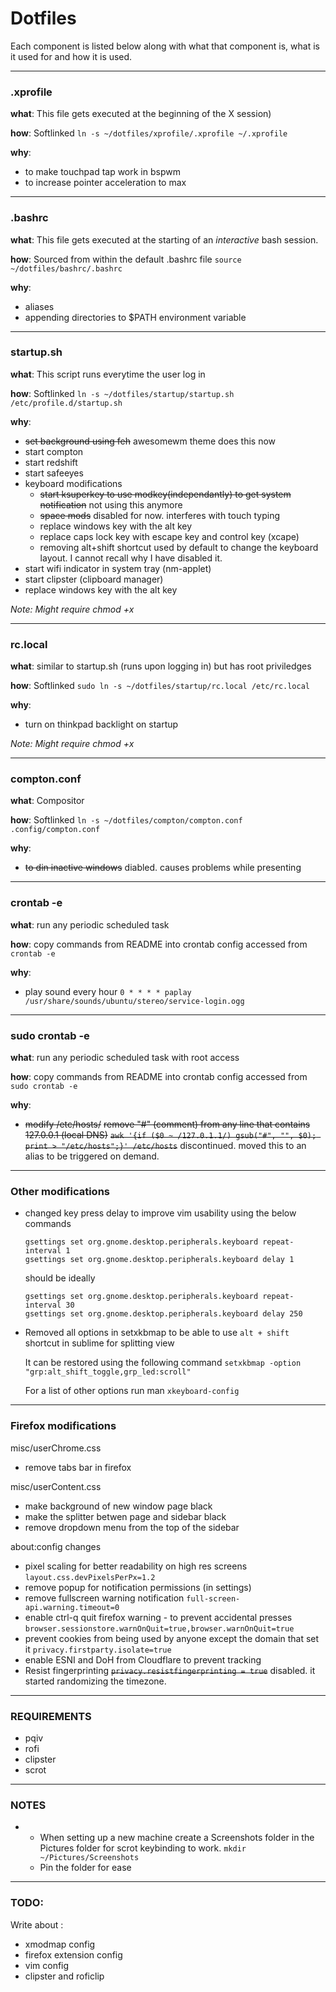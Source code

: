 
# Dotfiles
Each component is listed below along with what that component is, what is it used for and how it is used.

---
### .xprofile

**what**: This file gets executed at the beginning of the X session)

**how**: Softlinked `ln -s ~/dotfiles/xprofile/.xprofile ~/.xprofile`

**why**:
- to make touchpad tap work in bspwm
- to increase pointer acceleration to max
---
### .bashrc
**what**: This file gets executed at the starting of an *interactive* bash session.

**how**: Sourced from within the default .bashrc file `source ~/dotfiles/bashrc/.bashrc`

**why**:
- aliases
- appending directories to $PATH environment variable
---

### startup.sh 

**what**: This script runs everytime the user log in

**how**: Softlinked `ln -s ~/dotfiles/startup/startup.sh /etc/profile.d/startup.sh`

**why**:
- ~~set background using feh~~ awesomewm theme does this now
- start compton
- start redshift
- start safeeyes
- keyboard modifications
  - ~~start ksuperkey to use modkey(independantly) to get system notification~~ not using this anymore
  - ~~space mods~~ disabled for now. interferes with touch typing
  - replace windows key with the alt key
  - replace caps lock key with escape key and control key (xcape)
  - removing alt+shift shortcut used by default to change the keyboard layout. I cannot recall why I have disabled it.
- start wifi indicator in system tray (nm-applet)
- start clipster (clipboard manager)
- replace windows key with the alt key

*Note: Might require chmod +x* 

---
### rc.local 

**what**: similar to startup.sh (runs upon logging in) but has root priviledges

**how**: Softlinked `sudo ln -s ~/dotfiles/startup/rc.local /etc/rc.local`

**why**:
- turn on thinkpad backlight on startup

*Note: Might require chmod +x* 

---

### compton.conf

**what**: Compositor

**how**: Softlinked `ln -s ~/dotfiles/compton/compton.conf .config/compton.conf`

**why**: 
- ~~to din inactive windows~~ diabled. causes problems while presenting
---

### crontab -e

**what**: run any periodic scheduled task

**how**: copy commands from README into crontab config accessed from `crontab -e`

**why**:
- play sound every hour
  `0 * * * * paplay /usr/share/sounds/ubuntu/stereo/service-login.ogg`
---
### sudo crontab -e

**what**: run any periodic scheduled task with root access

**how**: copy commands from README into crontab config accessed from `sudo crontab -e`

**why**: 
- ~~modify /etc/hosts/~~
  ~~remove "#" (comment) from any line that contains 127.0.0.1 (local DNS)~~
  ~~`awk '{if ($0 ~ /127.0.1.1/) gsub("#", "", $0); print > "/etc/hosts";}' /etc/hosts`~~
  discontinued. moved this to an alias to be triggered on demand.
---
### Other modifications

- changed key press delay to improve vim usability using the below commands
  ```
  gsettings set org.gnome.desktop.peripherals.keyboard repeat-interval 1
  gsettings set org.gnome.desktop.peripherals.keyboard delay 1
  ```
   should be ideally
  ```
  gsettings set org.gnome.desktop.peripherals.keyboard repeat-interval 30
  gsettings set org.gnome.desktop.peripherals.keyboard delay 250
  ```
- Removed all options in setxkbmap to be able to use `alt + shift ` shortcut in sublime for splitting view

  It can be restored using the following command
  `setxkbmap -option "grp:alt_shift_toggle,grp_led:scroll"`
  
  For a list of other options run man `xkeyboard-config`
---

### Firefox modifications

misc/userChrome.css
- remove tabs bar in firefox

misc/userContent.css
- make background of new window page black
- make the splitter betwen page and sidebar black
- remove dropdown menu from the top of the sidebar

about:config changes
- pixel scaling for better readability on high res screens `layout.css.devPixelsPerPx=1.2`
- remove popup for notification permissions  (in settings)
- remove fullscreen warning notification `full-screen-api.warning.timeout=0`
- enable ctrl-q quit firefox warning - to prevent accidental presses `browser.sessionstore.warnOnQuit=true,browser.warnOnQuit=true`
- prevent cookies from being used by anyone except the domain that set it `privacy.firstparty.isolate=true` 
- enable ESNI and DoH from Cloudflare to prevent tracking
- Resist fingerprinting ~~`privacy.resistfingerprinting = true`~~ disabled. it started randomizing the timezone.
---

### REQUIREMENTS
- pqiv
- rofi
- clipster
- scrot
---
### NOTES

-
  - When setting up a new machine create a Screenshots folder in the Pictures folder for scrot keybinding to work. `mkdir ~/Pictures/Screenshots`
  - Pin the folder for ease
 ---
### TODO:

Write about :
- xmodmap config
- firefox extension config
- vim config
- clipster and roficlip

